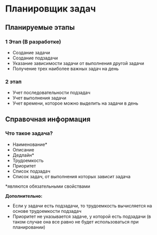 # Планировщик задач

## Планируемые этапы

### 1 Этап (В разработке)

- Создание задачи
- Создание подзадачи
- Указание зависимости задачи от выполнения другой задачи
- Получение трех наиболее важных задач на день

### 2 этап

- Учет последовательности подзадач
- Учет выполнения задачи
- Учет времени, которое можно выделить на задачи в день

## Справочная информация

### Что такое задача?

- Наименование*
- Описание
- Дедлайн*
- Трудоемкость
- Приоритет
- Список подзадач
- Список задач, от выполнения которых зависит задача

*являются обязательными свойствами

**Дополнительно:**  
- Если у задачи есть подзадачи, то трудоемкость вычисляется на основе трудоемкости подзадач
- Приоритет не указывается задаче, у которой есть подзадачи (в таком случае она все равно не будет использоваться при планировании)
